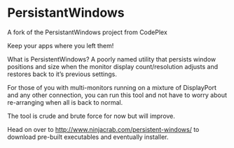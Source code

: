 # PersistantWindows
A fork of the PersistantWindows project from CodePlex

Keep your apps where you left them!

What is PersistentWindows? A poorly named utility that persists window positions and size when the monitor display count/resolution adjusts and restores back to it’s previous settings.

For those of you with multi-monitors running on a mixture of DisplayPort and any other connection, you can run this tool and not have to worry about re-arranging when all is back to normal.

The tool is crude and brute force for now but will improve.

Head on over to http://www.ninjacrab.com/persistent-windows/ to download pre-built executables and eventually installer.